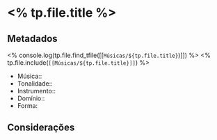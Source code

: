 # <% tp.file.title %>

## Metadados

 <% console.log(tp.file.find_tfile([[`Músicas/${tp.file.title}`)]]) %>
 <% tp.file.include(`[[Músicas/${tp.file.title}]]`) %>

- Música::
- Tonalidade:: 
- Instrumento:: 
- Domínio:: 
- Forma: 

## Considerações